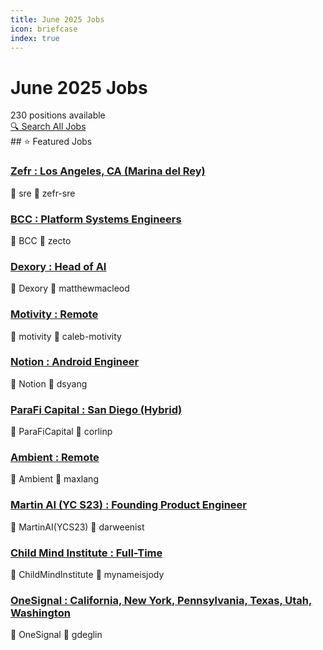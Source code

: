 ```yaml
---
title: June 2025 Jobs
icon: briefcase
index: true
---
```


# June 2025 Jobs

<div class="jobs-header">
  <div class="jobs-count">230 positions available</div>
  <a href="./all-jobs.html" class="search-all-button">🔍 Search All Jobs</a>
</div>
## ⭐ Featured Jobs

<div class="featured-jobs">
  <div class="featured-job">
    <h3><a href="/jobs/June-2025/zefr-sre-Zefr-LosAngeles_CA(MarinadelRey)-SeniorSiteReliabilityEngineer-Full-time-On-site2-3xper">Zefr : Los Angeles, CA (Marina del Rey)</a></h3>
    <div class="job-meta">
      <span class="company">🏢 sre</span>
      <span class="author">👤 zefr-sre</span>
    </div>
  </div>
  <div class="featured-job">
    <h3><a href="/jobs/June-2025/zecto-BCC-PlatformSystemsEngineers-BethesdaMD-ONSITEorREMOTE_VISA-Competitivecompensation!">BCC : Platform Systems Engineers</a></h3>
    <div class="job-meta">
      <span class="company">🏢 BCC</span>
      <span class="author">👤 zecto</span>
    </div>
  </div>
  <div class="featured-job">
    <h3><a href="/jobs/June-2025/matthewmacleod-Dexory-HeadofAI-Oxfordshire_UK">Dexory : Head of AI</a></h3>
    <div class="job-meta">
      <span class="company">🏢 Dexory</span>
      <span class="author">👤 matthewmacleod</span>
    </div>
  </div>
  <div class="featured-job">
    <h3><a href="/jobs/June-2025/caleb-motivity-Motivity-Remote-Fulltime">Motivity : Remote</a></h3>
    <div class="job-meta">
      <span class="company">🏢 motivity</span>
      <span class="author">👤 caleb-motivity</span>
    </div>
  </div>
  <div class="featured-job">
    <h3><a href="/jobs/June-2025/dsyang-Notion-AndroidEngineer-SF-hybrid(inoffice2xaweek)-Fulltime">Notion : Android Engineer</a></h3>
    <div class="job-meta">
      <span class="company">🏢 Notion</span>
      <span class="author">👤 dsyang</span>
    </div>
  </div>
  <div class="featured-job">
    <h3><a href="/jobs/June-2025/corlinp-ParaFiCapital-SanDiego(Hybrid)-Sr_full-stackEngineer">ParaFi Capital : San Diego (Hybrid)</a></h3>
    <div class="job-meta">
      <span class="company">🏢 ParaFiCapital</span>
      <span class="author">👤 corlinp</span>
    </div>
  </div>
  <div class="featured-job">
    <h3><a href="/jobs/June-2025/maxlang-Ambient-Remote-Full-Time-PrincipalRustEngineer_LeadAIResearcher_PrincipalPythonEngineer_">Ambient : Remote</a></h3>
    <div class="job-meta">
      <span class="company">🏢 Ambient</span>
      <span class="author">👤 maxlang</span>
    </div>
  </div>
  <div class="featured-job">
    <h3><a href="/jobs/June-2025/darweenist-MartinAI(YCS23)-FoundingProductEngineer-FoundingAIEngineer-SanFrancisco(ONSITE)">Martin AI (YC S23) : Founding Product Engineer</a></h3>
    <div class="job-meta">
      <span class="company">🏢 MartinAI(YCS23)</span>
      <span class="author">👤 darweenist</span>
    </div>
  </div>
  <div class="featured-job">
    <h3><a href="/jobs/June-2025/mynameisjody-ChildMindInstitute-Full-Time-RemotewithinUSorNYCHybrid">Child Mind Institute : Full-Time</a></h3>
    <div class="job-meta">
      <span class="company">🏢 ChildMindInstitute</span>
      <span class="author">👤 mynameisjody</span>
    </div>
  </div>
  <div class="featured-job">
    <h3><a href="/jobs/June-2025/gdeglin-OneSignal-California_NewYork_Pennsylvania_Texas_Utah_Washington-OnsiteorRemote(WithinSup">OneSignal : California, New York, Pennsylvania, Texas, Utah, Washington</a></h3>
    <div class="job-meta">
      <span class="company">🏢 OneSignal</span>
      <span class="author">👤 gdeglin</span>
    </div>
  </div>
</div>